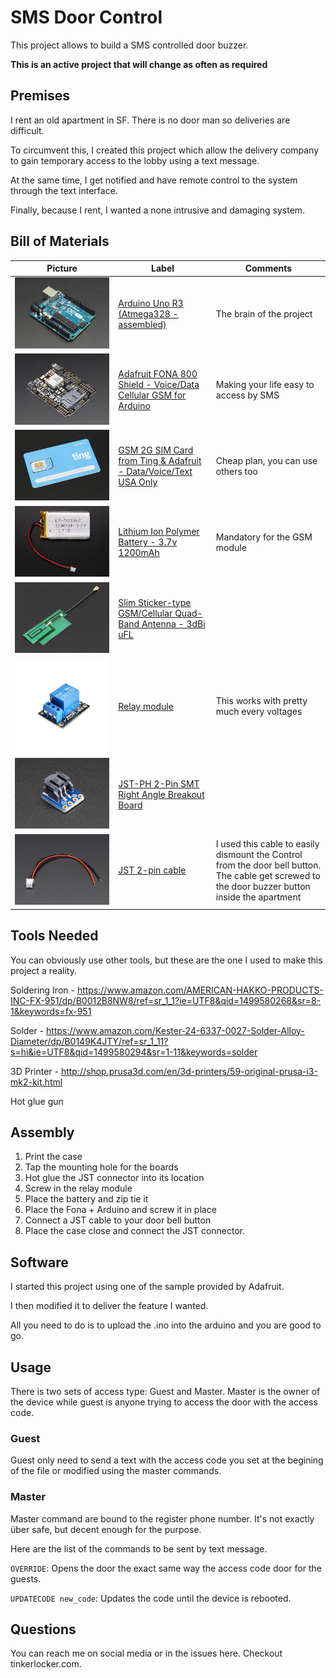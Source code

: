 # SMS Door Control
This project allows to build a SMS controlled door buzzer.

**This is an active project that will change as often as required**

## Premises
I rent an old apartment in SF. There is no door man so deliveries are difficult.

To circumvent this, I created this project which allow the delivery company to gain temporary access to the lobby using a text message.

At the same time, I get notified and have remote control to the system through the text interface.

Finally, because I rent, I wanted a none intrusive and damaging system.


## Bill of Materials

|Picture|Label|Comments|
|---|----|----|
| ![img](./images/50-06.jpg) | [Arduino Uno R3 (Atmega328 - assembled)](https://www.adafruit.com/product/50) | The brain of the project|
| ![img](./images/2468-06.jpg) | [Adafruit FONA 800 Shield - Voice/Data Cellular GSM for Arduino](https://www.adafruit.com/product/2468) | Making your life easy to access by SMS|
| ![img](./images/2505-02.jpg) | [GSM 2G SIM Card from Ting & Adafruit - Data/Voice/Text USA Only](https://www.adafruit.com/product/2505) | Cheap plan, you can use others too |
| ![img](./images/258-00.jpg) | [Lithium Ion Polymer Battery - 3.7v 1200mAh](https://www.adafruit.com/product/258) | Mandatory for the GSM module |
| ![img](./images/1991-02.jpg) | [Slim Sticker-type GSM/Cellular Quad-Band Antenna - 3dBi uFL](https://www.adafruit.com/product/1991) | |
| ![img](./images/51skTYXNy5L._SL1000_.jpg) | [Relay module](https://www.amazon.com/Tolako-Arduino-Indicator-Channel-Official/dp/B00VRUAHLE/ref=pd_sim_107_33?_encoding=UTF8&pd_rd_i=B00VRUAHLE&pd_rd_r=VF8SZMM6R1D1YN7Z43DF&pd_rd_w=X3afK&pd_rd_wg=gjJNH&psc=1&refRID=VF8SZMM6R1D1YN7Z43DF) | This works with pretty much every voltages |
| ![img](./images/1862-04.jpg) | [JST-PH 2-Pin SMT Right Angle Breakout Board](https://www.adafruit.com/product/1862) | |
| ![img](./images/261-01.jpg) | [JST 2-pin cable](https://www.adafruit.com/product/261) | I used this cable to easily dismount the Control from the door bell button. The cable get screwed to the door buzzer button inside the apartment |

## Tools Needed
You can obviously use other tools, but these are the one I used to make this project a reality.

Soldering Iron - https://www.amazon.com/AMERICAN-HAKKO-PRODUCTS-INC-FX-951/dp/B0012B8NW8/ref=sr_1_1?ie=UTF8&qid=1499580268&sr=8-1&keywords=fx-951

Solder - https://www.amazon.com/Kester-24-6337-0027-Solder-Alloy-Diameter/dp/B0149K4JTY/ref=sr_1_11?s=hi&ie=UTF8&qid=1499580294&sr=1-11&keywords=solder

3D Printer - http://shop.prusa3d.com/en/3d-printers/59-original-prusa-i3-mk2-kit.html

Hot glue gun


## Assembly
1. Print the case
2. Tap the mounting hole for the boards
3. Hot glue the JST connector into its location
4. Screw in the relay module
5. Place the battery and zip tie it
6. Place the Fona + Arduino and screw it in place
7. Connect a JST cable to your door bell button
8. Place the case close and connect the JST connector.

## Software

I started this project using one of the sample provided by Adafruit.

I then modified it to deliver the feature I wanted.

All you need to do is to upload the .ino into the arduino and you are good to go.

## Usage
There is two sets of access type: Guest and Master. Master is the owner of the device while guest is anyone trying to access the door with the access code.

### Guest
Guest only need to send a text with the access code you set at the begining of the file or modified using the master commands.

### Master
Master command are bound to the register phone number. It's not exactly über safe, but decent enough for the purpose.

Here are the list of the commands to be sent by text message.

`OVERRIDE`: Opens the door the exact same way the access code door for the guests.

`UPDATECODE new_code`: Updates the code until the device is rebooted.


## Questions
You can reach me on social media or in the issues here.
Checkout tinkerlocker.com.
